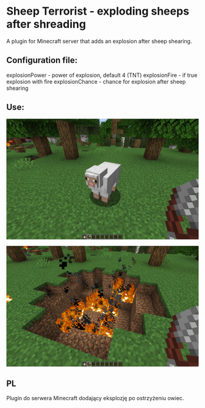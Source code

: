 # Sheep Terrorist - exploding sheeps after shreading
A plugin for Minecraft server that adds an explosion after sheep shearing.

## Configuration file:
explosionPower - power of explosion, default 4 (TNT)
explosionFire - if true explosion with fire
explosionChance - chance for explosion after sheep shearing

## Use:

![Before shearing](screenshots/before_shearing.png)

![After shearing](screenshots/after_shearing.png)

## PL
Plugin do serwera Minecraft dodający eksplozję po ostrzyżeniu owiec.
